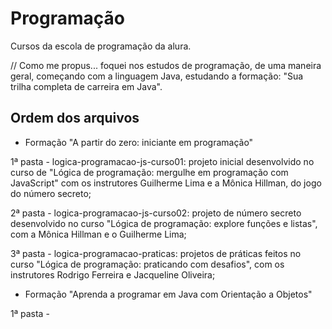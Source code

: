 # Programação
 Cursos da escola de programação da alura.

// Como me propus... foquei nos estudos de programação, de uma maneira geral, começando com a linguagem Java, estudando a formação: "Sua trilha completa de carreira em Java".

 ## Ordem dos arquivos
 - Formação "A partir do zero: iniciante em programação"

1ª pasta - logica-programacao-js-curso01: projeto inicial desenvolvido no curso de "Lógica de programação: mergulhe em programação com JavaScript" com os instrutores Guilherme Lima e a Mônica Hillman, do jogo do número secreto;

2ª pasta - logica-programacao-js-curso02: projeto de número secreto desenvolvido no curso "Lógica de programação: explore funções e listas", com a Mônica Hillman e o Guilherme Lima;

3ª pasta - logica-programacao-praticas: projetos de práticas feitos no curso "Lógica de programação: praticando com desafios", com os instrutores Rodrigo Ferreira e Jacqueline Oliveira;

- Formação "Aprenda a programar em Java com Orientação a Objetos"

1ª pasta - 
 